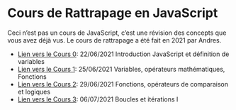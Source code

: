 # Cours de Rattrapage en JavaScript 
Ceci n’est pas un cours de JavaScript, c’est une révision des concepts que vous avez déjà vus. 
Le cours de rattrapage a été fait en 2021 par Andres.


- [Lien vers le Cours 0](/Cours0): 22/06/2021 Introduction JavaScript et définition de variables
- [Lien vers le Cours 1](/Cours1): 25/06/2021 Variables, opérateurs mathématiques, Fonctions
- [Lien vers le Cours 2](/Cours2): 29/06/2021 Fonctions, opérateurs de comparaison et logiques
- [Lien vers le Cours 3](/Cours3): 06/07/2021 Boucles et itérations I
